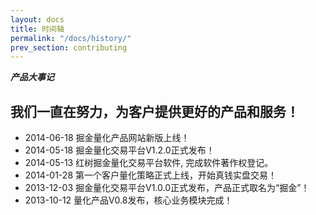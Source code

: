 ```yaml
---
layout: docs
title: 时间轴
permalink: "/docs/history/"
prev_section: contributing
---
```


***产品大事记***

## 我们一直在努力，为客户提供更好的产品和服务！

- 2014-06-18 掘金量化产品网站新版上线！
- 2014-05-18 掘金量化交易平台V1.2.0正式发布！
- 2014-05-13 红树掘金量化交易平台软件, 完成软件著作权登记。
- 2014-01-28 第一个客户量化策略正式上线，开始真钱实盘交易！
- 2013-12-03 掘金量化交易平台V1.0.0正式发布，产品正式取名为“掘金”！
- 2013-10-12 量化产品V0.8发布，核心业务模块完成！

